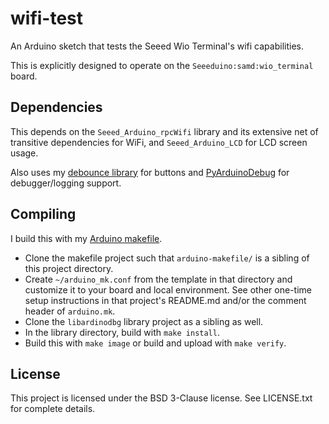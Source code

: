 
wifi-test
==========

An Arduino sketch that tests the Seeed Wio Terminal's wifi capabilities.

This is explicitly designed to operate on the `Seeeduino:samd:wio_terminal` board.

Dependencies
------------

This depends on the `Seeed_Arduino_rpcWifi` library and its extensive
net of transitive dependencies for WiFi, and `Seeed_Arduino_LCD` for LCD
screen usage.

Also uses my [debounce library](https://github.com/kimballa/button-debounce) for buttons
and [PyArduinoDebug](https://github.com/kimballa/PyArduinoDebug) for debugger/logging
support.

Compiling
---------

I build this with my [Arduino makefile](https://github.com/kimballa/arduino-makefile).

* Clone the makefile project such that `arduino-makefile/` is a sibling of this project directory.
* Create `~/arduino_mk.conf` from the template in that directory and customize it to your board
  and local environment. See other one-time setup instructions in that project's README.md and/or
  the comment header of `arduino.mk`.
* Clone the `libardinodbg` library project as a sibling as well.
* In the library directory, build with `make install`.
* Build this with `make image` or build and upload with `make verify`.

License
-------

This project is licensed under the BSD 3-Clause license. See LICENSE.txt for complete details.
